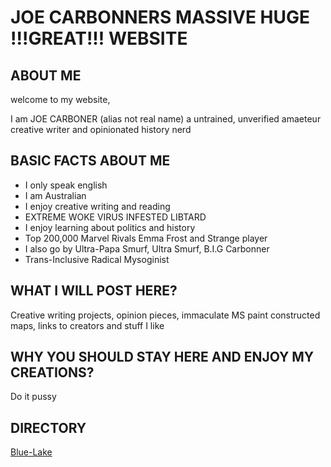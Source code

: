 # JOE CARBONNERS MASSIVE HUGE **!!!GREAT!!!** WEBSITE

## ABOUT ME

welcome to my website,

I am JOE CARBONER (alias not real name) a untrained, unverified amaeteur creative writer and opinionated history nerd

## BASIC FACTS ABOUT ME
 
- I only speak english
- I am Australian
- I enjoy creative writing and reading
- EXTREME WOKE VIRUS INFESTED LIBTARD
- I enjoy learning about politics and history
- Top 200,000 Marvel Rivals Emma Frost and Strange player
- I also go by Ultra-Papa Smurf, Ultra Smurf, B.I.G Carbonner
- Trans-Inclusive Radical Mysoginist

## WHAT I WILL POST HERE?

Creative writing projects, opinion pieces, immaculate MS paint constructed maps, links to creators and stuff I like

## WHY YOU SHOULD STAY HERE AND ENJOY MY CREATIONS?

Do it pussy

## DIRECTORY

[Blue-Lake](Blue-Lake.md)